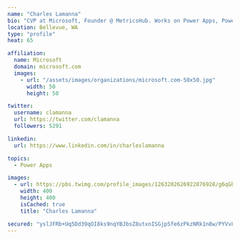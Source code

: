 ```yaml
---
name: "Charles Lamanna"
bio: "CVP at Microsoft, Founder @ MetricsHub. Works on Power Apps, Power Automate, Power Virtual Agent, Common Data Service and Dynamics 365."
location: Bellevue, WA
type: "profile"
heat: 65

affiliation:
  name: Microsoft
  domain: microsoft.com
  images:
    - url: "/assets/images/organizations/microsoft.com-50x50.jpg"
      width: 50
      height: 50

twitter:
  username: clamanna
  url: https://twitter.com/clamanna
  followers: 5291

linkedin:
  url: https://www.linkedin.com/in/charleslamanna

topics:
  - Power Apps

images:
  - url: https://pbs.twimg.com/profile_images/1263202626922876928/g6qGbHZ-_400x400.jpg
    width: 400
    height: 400
    isCached: true
    title: "Charles Lamanna"

secured: "yslJFRb+Uq5Dd39qOI8ks9nqYBJbsZ8utxnISGjpSfe6zPkzNRk1n8w/PYVv89QXHDLBwN4O4pXx6SOGVjM6Gh28HUbHnfO3lzqr3vtvukvvCUSkdeKz3KlAIJf1hWcVhQJJLVJaMCKi485gr3xYvSGIZQJnc7tmih1c/S/p2BzE/gjaIE1MVhzxW3KYlx2YvfxoRCTLg4sF0oN0JTLcu7VmiCJ6j0GDubRtMa+JLVgmcWyVwaTmYnbxhNwAJd04fOJe22o3azjt+LSz5Hkfa3+KbNEjJ/Nsbsmdlz8XBzPnHUdHNoxe135kKneQuoV6QDVj+IcI/JIaek4HwQ0KqFh1SVmBA1A45ICJOcxMlnV7qAiZ5HgVx5woRtrySh9a+wlzJ+6vEe6/gor8mSgZeZ5rmH0i7iLZVRWdE93lScg=;weL2tR38O/QQ/m6U85VuNw=="
---
```


